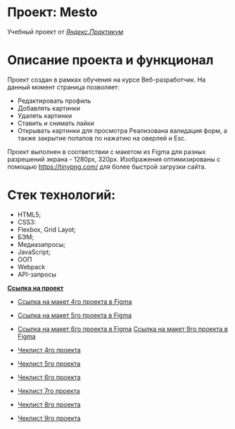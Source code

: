 # Проект: Mesto
Учебный проект от [*Яндекс.Практикум*](https://practicum.yandex.ru/)

# Описание проекта и функционал
Проект создан в рамках обучения на курсе Веб-разработчик. 
На данный момент страница позволяет:
* Редактировать профиль
* Добавлять картинки
* Удалять картинки
* Ставить и снимать лайки
* Открывать картинки для просмотра
Реализована валидация форм, а также закрытие попапов по нажатию на оверлей и Esc.

Проект выполнен в соответствии с макетом из Figma для разных разрешений экрана - 1280px, 320px. Изображения оптимизированы с помощью https://tinypng.com/ для более быстрой загрузки сайта.

# Стек технологий:
* HTML5;
* CSS3:
* Flexbox, Grid Layot;
* БЭМ;
* Медиазапросы;
* JavaScript;
* ООП
* Webpack
* API-запросы

**[Ссылка на проект](https://smolskaia.github.io/mesto/)**


* [Ссылка на макет 4го проекта в Figma](https://www.figma.com/file/2cn9N9jSkmxD84oJik7xL7/JavaScript.-Sprint-4?node-id=0%3A1)
* [Ссылка на макет 5го проекта в Figma](https://www.figma.com/file/bjyvbKKJN2naO0ucURl2Z0/JavaScript.-Sprint-5?node-id=0%3A1&t=PrPnUojclPdvzqA4-0)
* [Ссылка на макет 6го проекта в Figma](https://www.figma.com/file/kRVLKwYG3d1HGLvh7JFWRT/JavaScript.-Sprint-6?node-id=1124%3A2&t=mDiiZ94UzFZdEAGE-0)
[Ссылка на макет 9го проекта в Figma](https://www.figma.com/file/PSdQFRHoxXJFs2FH8IXViF/JavaScript-9-sprint?node-id=0%3A1)


* [Чеклист 4го проекта](https://code.s3.yandex.net/web-developer/checklists-pdf/new-program/checklist-4.pdf)
* [Чеклист 5го проекта](https://code.s3.yandex.net/web-developer/checklists-pdf/new-program/checklist-5.pdf)
* [Чеклист 6го проекта](https://code.s3.yandex.net/web-developer/checklists-pdf/new-program/checklist-6.pdf)
* [Чеклист 7го проекта](https://code.s3.yandex.net/web-developer/checklists-pdf/new-program/checklist-7.pdf)
* [Чеклист 8го проекта](https://code.s3.yandex.net/web-developer/checklists-pdf/new-program/checklist-8.pdf)
* [Чеклист 9го проекта](https://code.s3.yandex.net/web-developer/checklists-pdf/new-program/checklist-9.pdf)